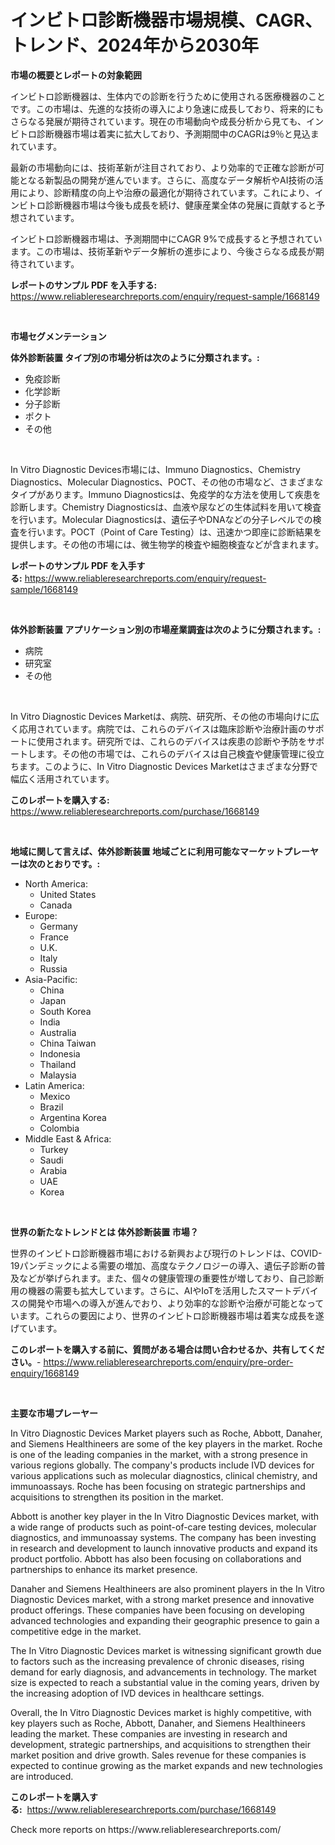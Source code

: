 <p><h1>インビトロ診断機器市場規模、CAGR、トレンド、2024年から2030年</h1></p><p><strong>市場の概要とレポートの対象範囲</strong></p>
<p><p>インビトロ診断機器は、生体内での診断を行うために使用される医療機器のことです。この市場は、先進的な技術の導入により急速に成長しており、将来的にもさらなる発展が期待されています。現在の市場動向や成長分析から見ても、インビトロ診断機器市場は着実に拡大しており、予測期間中のCAGRは9％と見込まれています。</p><p>最新の市場動向には、技術革新が注目されており、より効率的で正確な診断が可能となる新製品の開発が進んでいます。さらに、高度なデータ解析やAI技術の活用により、診断精度の向上や治療の最適化が期待されています。これにより、インビトロ診断機器市場は今後も成長を続け、健康産業全体の発展に貢献すると予想されています。</p><p>インビトロ診断機器市場は、予測期間中にCAGR 9%で成長すると予想されています。この市場は、技術革新やデータ解析の進歩により、今後さらなる成長が期待されています。</p></p>
<p><strong>レポートのサンプル PDF を入手する:</strong> <a href="https://www.reliableresearchreports.com/enquiry/request-sample/1668149">https://www.reliableresearchreports.com/enquiry/request-sample/1668149</a></p>
<p>&nbsp;</p>
<p><strong>市場セグメンテーション</strong></p>
<p><strong>体外診断装置 タイプ別の市場分析は次のように分類されます。:</strong></p>
<p><ul><li>免疫診断</li><li>化学診断</li><li>分子診断</li><li>ポクト</li><li>その他</li></ul></p>
<p>&nbsp;</p>
<p><p>In Vitro Diagnostic Devices市場には、Immuno Diagnostics、Chemistry Diagnostics、Molecular Diagnostics、POCT、その他の市場など、さまざまなタイプがあります。Immuno Diagnosticsは、免疫学的な方法を使用して疾患を診断します。Chemistry Diagnosticsは、血液や尿などの生体試料を用いて検査を行います。Molecular Diagnosticsは、遺伝子やDNAなどの分子レベルでの検査を行います。POCT（Point of Care Testing）は、迅速かつ即座に診断結果を提供します。その他の市場には、微生物学的検査や細胞検査などが含まれます。</p></p>
<p><strong>レポートのサンプル PDF を入手する:</strong>&nbsp;<a href="https://www.reliableresearchreports.com/enquiry/request-sample/1668149">https://www.reliableresearchreports.com/enquiry/request-sample/1668149</a></p>
<p>&nbsp;</p>
<p><strong> 体外診断装置 アプリケーション別の市場産業調査は次のように分類されます。:</strong></p>
<p><ul><li>病院</li><li>研究室</li><li>その他</li></ul></p>
<p>&nbsp;</p>
<p><p>In Vitro Diagnostic Devices Marketは、病院、研究所、その他の市場向けに広く応用されています。病院では、これらのデバイスは臨床診断や治療計画のサポートに使用されます。研究所では、これらのデバイスは疾患の診断や予防をサポートします。その他の市場では、これらのデバイスは自己検査や健康管理に役立ちます。このように、In Vitro Diagnostic Devices Marketはさまざまな分野で幅広く活用されています。</p></p>
<p><strong>このレポートを購入する:</strong>&nbsp; <a href="https://www.reliableresearchreports.com/purchase/1668149">https://www.reliableresearchreports.com/purchase/1668149</a></p>
<p>&nbsp;</p>
<p><strong>地域に関して言えば、体外診断装置 地域ごとに利用可能なマーケットプレーヤーは次のとおりです。:</strong></p>
<p><ul>
    <li>
        North America:
        <ul>
            <li>United States</li>
            <li>Canada</li>
        </ul>
    </li>
    <li>
        Europe:
        <ul>
            <li>Germany</li>
            <li>France</li>
            <li>U.K.</li>
            <li>Italy</li>
            <li>Russia</li>
        </ul>
    </li>
    <li>
        Asia-Pacific:
        <ul>
            <li>China</li>
            <li>Japan</li>
            <li>South Korea</li>
            <li>India</li>
            <li>Australia</li>
            <li>China Taiwan</li>
            <li>Indonesia</li>
            <li>Thailand</li>
            <li>Malaysia</li>
        </ul>
    </li>
    <li>
        Latin America:
        <ul>
            <li>Mexico</li>
            <li>Brazil</li>
            <li>Argentina Korea</li>
            <li>Colombia</li>
        </ul>
    </li>
    <li>
        Middle East & Africa:
        <ul>
            <li>Turkey</li>
            <li>Saudi</li>
            <li>Arabia</li>
            <li>UAE</li>
            <li>Korea</li>
        </ul>
    </li>
    </ul></p>
<p>&nbsp;</p>
<p><strong>世界の新たなトレンドとは 体外診断装置 市場？</strong></p>
<p><p>世界のインビトロ診断機器市場における新興および現行のトレンドは、COVID-19パンデミックによる需要の増加、高度なテクノロジーの導入、遺伝子診断の普及などが挙げられます。また、個々の健康管理の重要性が増しており、自己診断用の機器の需要も拡大しています。さらに、AIやIoTを活用したスマートデバイスの開発や市場への導入が進んでおり、より効率的な診断や治療が可能となっています。これらの要因により、世界のインビトロ診断機器市場は着実な成長を遂げています。</p></p>
<p><strong>このレポートを購入する前に、質問がある場合は問い合わせるか、共有してください。</strong>- <a href="https://www.reliableresearchreports.com/enquiry/pre-order-enquiry/1668149">https://www.reliableresearchreports.com/enquiry/pre-order-enquiry/1668149</a></p>
<p>&nbsp;</p>
<p><strong>主要な市場プレーヤー</strong></p>
<p><p>In Vitro Diagnostic Devices Market players such as Roche, Abbott, Danaher, and Siemens Healthineers are some of the key players in the market. Roche is one of the leading companies in the market, with a strong presence in various regions globally. The company's products include IVD devices for various applications such as molecular diagnostics, clinical chemistry, and immunoassays. Roche has been focusing on strategic partnerships and acquisitions to strengthen its position in the market.</p><p>Abbott is another key player in the In Vitro Diagnostic Devices market, with a wide range of products such as point-of-care testing devices, molecular diagnostics, and immunoassay systems. The company has been investing in research and development to launch innovative products and expand its product portfolio. Abbott has also been focusing on collaborations and partnerships to enhance its market presence.</p><p>Danaher and Siemens Healthineers are also prominent players in the In Vitro Diagnostic Devices market, with a strong market presence and innovative product offerings. These companies have been focusing on developing advanced technologies and expanding their geographic presence to gain a competitive edge in the market.</p><p>The In Vitro Diagnostic Devices market is witnessing significant growth due to factors such as the increasing prevalence of chronic diseases, rising demand for early diagnosis, and advancements in technology. The market size is expected to reach a substantial value in the coming years, driven by the increasing adoption of IVD devices in healthcare settings.</p><p>Overall, the In Vitro Diagnostic Devices market is highly competitive, with key players such as Roche, Abbott, Danaher, and Siemens Healthineers leading the market. These companies are investing in research and development, strategic partnerships, and acquisitions to strengthen their market position and drive growth. Sales revenue for these companies is expected to continue growing as the market expands and new technologies are introduced.</p></p>
<p><strong>このレポートを購入する:</strong>&nbsp;&nbsp;<a href="https://www.reliableresearchreports.com/purchase/1668149">https://www.reliableresearchreports.com/purchase/1668149</a></p>
<p>Check more reports on https://www.reliableresearchreports.com/</p>